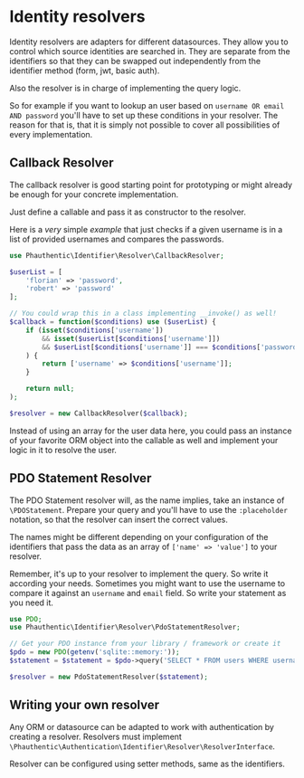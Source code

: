 # Identity resolvers

Identity resolvers are adapters for different datasources. They allow
you to control which source identities are searched in. They are separate from
the identifiers so that they can be swapped out independently from the
identifier method (form, jwt, basic auth).

Also the resolver is in charge of implementing the query logic.

So for example if you want to lookup an user based on 
`username OR email AND password` you'll have to set up these conditions in your 
resolver. The reason for that is, that it is simply not possible to cover all 
possibilities of every implementation.

## Callback Resolver

The callback resolver is good starting point for prototyping or might already be
 enough for your concrete implementation.

Just define a callable and pass it as constructor to the resolver.

Here is a *very* simple *example* that just checks if a given username is in a 
list of provided usernames and compares the passwords.

```php
use Phauthentic\Identifier\Resolver\CallbackResolver;

$userList = [
    'florian' => 'password',
    'robert' => 'password'
];

// You could wrap this in a class implementing __invoke() as well!
$callback = function($conditions) use ($userList) {
    if (isset($conditions['username']) 
        && isset($userList[$conditions['username']]) 
        && $userList[$conditions['username']] === $conditions['password'])
    ) {
        return ['username' => $conditions['username']];
    }

    return null;
);

$resolver = new CallbackResolver($callback);
```

Instead of using an array for the user data here, you could pass an instance of 
your favorite ORM object into the callable as well and implement your logic in 
it to resolve the user.

## PDO Statement Resolver

The PDO Statement resolver will, as the name implies, take an instance of 
`\PDOStatement`. Prepare your query and you'll have to use the `:placeholder` 
notation, so that the resolver can insert the correct values.

The names might be different depending on your configuration of the identifiers
that pass the data as an array of `['name' => 'value']` to your resolver.

Remember, it's up to your resolver to implement the query. So write it according
your needs. Sometimes you might want to use the username to compare it against
an `username` and `email` field. So write your statement as you need it.  

```php
use PDO;
use Phauthentic\Identifier\Resolver\PdoStatementResolver;

// Get your PDO instance from your library / framework or create it
$pdo = new PDO(getenv('sqlite::memory:'));
$statement = $statement = $pdo->query('SELECT * FROM users WHERE username = :username AND password = :password');

$resolver = new PdoStatementResolver($statement);
```

## Writing your own resolver

Any ORM or datasource can be adapted to work with authentication by creating a 
resolver. Resolvers must implement `\Phauthentic\Authentication\Identifier\Resolver\ResolverInterface`.

Resolver can be configured using setter methods, same as  the identifiers.
